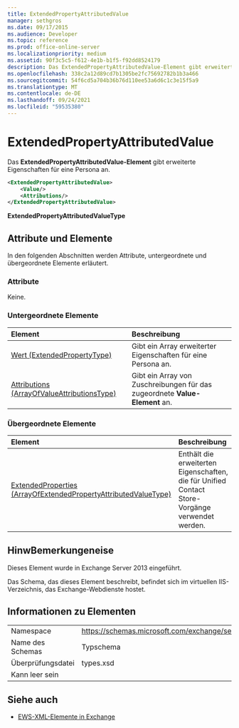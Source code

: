 ```yaml
---
title: ExtendedPropertyAttributedValue
manager: sethgros
ms.date: 09/17/2015
ms.audience: Developer
ms.topic: reference
ms.prod: office-online-server
ms.localizationpriority: medium
ms.assetid: 90f3c5c5-f612-4e1b-b1f5-f92dd8524179
description: Das ExtendedPropertyAttributedValue-Element gibt erweiterte Eigenschaften für eine Persona an.
ms.openlocfilehash: 338c2a12d89cd7b1305be2fc75692782b1b3a466
ms.sourcegitcommit: 54f6cd5a704b36b76d110ee53a6d6c1c3e15f5a9
ms.translationtype: MT
ms.contentlocale: de-DE
ms.lasthandoff: 09/24/2021
ms.locfileid: "59535380"
---
```

# <a name="extendedpropertyattributedvalue"></a>ExtendedPropertyAttributedValue

Das **ExtendedPropertyAttributedValue-Element** gibt erweiterte Eigenschaften für eine Persona an. 
  
```XML
<ExtendedPropertyAttributedValue>
    <Value/>
    <Attributions/>
</ExtendedPropertyAttributedValue>
```

 **ExtendedPropertyAttributedValueType**
## <a name="attributes-and-elements"></a>Attribute und Elemente

In den folgenden Abschnitten werden Attribute, untergeordnete und übergeordnete Elemente erläutert.
  
### <a name="attributes"></a>Attribute

Keine.
  
### <a name="child-elements"></a>Untergeordnete Elemente

|**Element**|**Beschreibung**|
|:-----|:-----|
|[Wert (ExtendedPropertyType)](value-extendedpropertytype.md) <br/> |Gibt ein Array erweiterter Eigenschaften für eine Persona an.  <br/> |
|[Attributions (ArrayOfValueAttributionsType)](attributions-arrayofvalueattributionstype.md) <br/> |Gibt ein Array von Zuschreibungen für das zugeordnete **Value-Element** an.  <br/> |
   
### <a name="parent-elements"></a>Übergeordnete Elemente

|**Element**|**Beschreibung**|
|:-----|:-----|
|[ExtendedProperties (ArrayOfExtendedPropertyAttributedValueType)](extendedproperties-arrayofextendedpropertyattributedvaluetype.md) <br/> |Enthält die erweiterten Eigenschaften, die für Unified Contact Store-Vorgänge verwendet werden.  <br/> |
   
## <a name="remarks"></a>HinwBemerkungeneise

Dieses Element wurde in Exchange Server 2013 eingeführt.
  
Das Schema, das dieses Element beschreibt, befindet sich im virtuellen IIS-Verzeichnis, das Exchange-Webdienste hostet.
  
## <a name="element-information"></a>Informationen zu Elementen

|||
|:-----|:-----|
|Namespace  <br/> |https://schemas.microsoft.com/exchange/services/2006/types  <br/> |
|Name des Schemas  <br/> |Typschema  <br/> |
|Überprüfungsdatei  <br/> |types.xsd  <br/> |
|Kann leer sein  <br/> ||
   
## <a name="see-also"></a>Siehe auch



- [EWS-XML-Elemente in Exchange](ews-xml-elements-in-exchange.md)


